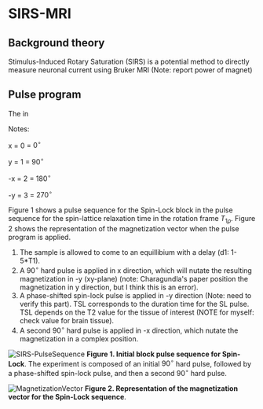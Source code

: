 # SIRS-MRI

## Background theory

Stimulus-Induced Rotary Saturation (SIRS) is a potential method to directly measure neuronal current using Bruker MRI (Note: report power of magnet)

## Pulse program

The in

Notes:


x = 0 = $0^\circ$ 

y = 1 = $90^\circ$ 

-x = 2 = $180^\circ$ 

-y = 3 = $270^\circ$ 

Figure 1 shows a pulse sequence for the Spin-Lock block in the pulse sequence for the spin-lattice relaxation time in the rotation frame $T_{1\rho}$. Figure 2 shows the representation of the magnetization vector when the pulse program is applied. 

1. The sample is allowed to come to an equillibium with a delay (d1: 1-5*T1).
1. A $90^\circ$ hard pulse is applied in x direction, which will nutate the resulting magnetization in -y (xy-plane) (note: Charagundla's paper position the magnetization in y direction, but I think this is an error).
1. A phase-shifted spin-lock pulse is applied in -y direction (Note: need to verify this part). TSL corresponds to the duration time for the SL pulse. TSL depends on the T2 value for the tissue of interest (NOTE for myself: check value for brain tissue).
1. A second $90^\circ$ hard pulse is applied in -x direction, which nutate the magnetization in a complex position.



![SIRS-PulseSequence](https://github.com/yanitzatrosel/SIRS-MRI/assets/141436347/46910822-e9e2-44ca-9707-4f773706ab3e)
**Figure 1. Initial block pulse sequence for Spin-Lock**. The experiment is composed of an initial $90^\circ$ hard pulse, followed by a phase-shifted spin-lock pulse, and then a second $90^\circ$ hard pulse.


![MagnetizationVector](https://github.com/yanitzatrosel/SIRS-MRI/assets/141436347/d8964344-f8da-4f78-885f-75c7f13acf05)
**Figure 2. Representation of the magnetization vector for the Spin-Lock sequence**.




